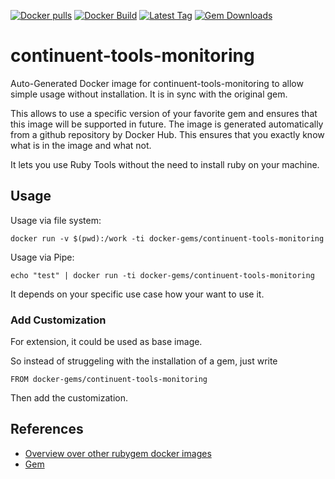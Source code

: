 [![Docker pulls](https://img.shields.io/docker/pulls/rubygem/continuent-tools-monitoring.svg)](https://hub.docker.com/r/rubygem/continuent-tools-monitoring/)
[![Docker Build](https://img.shields.io/docker/automated/rubygem/continuent-tools-monitoring.svg)](https://hub.docker.com/r/rubygem/continuent-tools-monitoring/)
[![Latest Tag](https://img.shields.io/github/tag/docker-rubygem/continuent-tools-monitoring.svg)](https://hub.docker.com/r/rubygem/continuent-tools-monitoring/)
[![Gem Downloads](https://img.shields.io/gem/dt/continuent-tools-monitoring.svg)](https://rubygems.org/gems/continuent-tools-monitoring/)
# continuent-tools-monitoring

Auto-Generated Docker image for continuent-tools-monitoring to allow simple usage without installation.
It is in sync with the original gem.

This allows to use a specific version of your favorite gem and ensures that this image will be supported in future.
The image is generated automatically from a github repository by Docker Hub.
This ensures that you exactly know what is in the image and what not.

It lets you use Ruby Tools without the need to install ruby on your machine.

## Usage

Usage via file system:

`docker run -v $(pwd):/work -ti docker-gems/continuent-tools-monitoring`

Usage via Pipe:

`echo "test" | docker run -ti docker-gems/continuent-tools-monitoring`

It depends on your specific use case how your want to use it.

### Add Customization

For extension, it could be used as base image.

So instead of struggeling with the installation of a gem, just write

`FROM docker-gems/continuent-tools-monitoring`

Then add the customization.

## References

 - [Overview over other rubygem docker images](https://github.com/thinkbot/docker-rubygem)
 - [Gem](https://rubygems.org/gems/continuent-tools-monitoring/)
